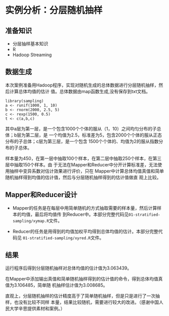 # 实例分析：分层随机抽样


## 准备知识

* 分层抽样基本知识
* R
* Hadoop Streaming

## 数据生成

本次案例准备用Hadoop程序，实现对随机生成的总体数据进行分层随机抽样，然后计算总体均值的估计
值。总体数据由map函数生成,没有保存到txt文档。

    library(sampling)
    a <- runif(1000, 1, 10)
    b <- rnorm(2000, 2.5, 5)
    c <- rexp(1500, 0.5)
    t <- c(a,b,c)

其中a层为第一层，是一个包含1000个个体的服从（1，10）之间均匀分布的子总体；b层为第二层，是
一个均值为2.5，标准差为5，包含2000个个体的服从正态分布的子总体；c层为第三层，是一个包含
1500个个体的、均值为2的服从指数分布的子总体。


样本量为450，在第一层中抽取100个样本，在第二层中抽取250个样本，在第三层中抽取150个样本。由
于无法在Mapper和Reducer中分开计算标准差，无法使用抽样中变异系数对估计效果进行评价，只在
Mapper中计算总体均值真值和简单随机抽样得到均值的估计值，然后与分层随机抽样得到的估计值做直
观上比较。

## Mapper和Reducer设计

* Mapper的任务是在每层中用简单随机的方式抽取需要的样本量，然后计算样本的均值，最后将均值传
到Reducer中。本部分完整代码见`01-stratified-sampling/xymap.R`文件。

* Reducer的任务是用得到的均值加权平均得到总体均值的估计。本部分完整代码见
`01-stratified-sampling/xyred.R`文件。

## 结果

运行程序后得到分层随机抽样对总体均值的估计值为3.063439。


在Mapper中添加输出真值和简单随机抽样得到的估计值的命令，得到总体均值真值为3.106485，简单随
机抽样估计值为3.008685。


直观上，分层随机抽样的估计精度高于了简单随机抽样，但是只是进行了一次抽样，也没有比较不同样
本量，结果比较随机，需要进行较大的改进。（感谢中国人民大学辛思提供素材和案例。）
